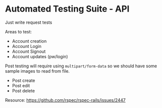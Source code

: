 # Automated Testing Suite - API

Just write request tests

Areas to test:
* Account creation
* Account Login
* Account Signout
* Account updates (pw/login)

Post testing will require using `multipart/form-data` so we should have some sample images to read from file.
* Post create 
* Post edit
* Post delete

Resource: https://github.com/rspec/rspec-rails/issues/2447